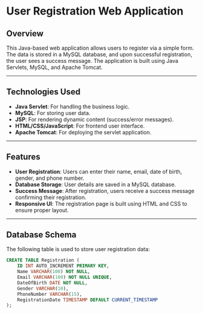 # User Registration Web Application

## **Overview**

This Java-based web application allows users to register via a simple form. The data is stored in a MySQL database, and upon successful registration, the user sees a success message. The application is built using Java Servlets, MySQL, and Apache Tomcat.

---

## **Technologies Used**

- **Java Servlet**: For handling the business logic.
- **MySQL**: For storing user data.
- **JSP**: For rendering dynamic content (success/error messages).
- **HTML/CSS/JavaScript**: For frontend user interface.
- **Apache Tomcat**: For deploying the servlet application.

---

## **Features**

- **User Registration**: Users can enter their name, email, date of birth, gender, and phone number.
- **Database Storage**: User details are saved in a MySQL database.
- **Success Message**: After registration, users receive a success message confirming their registration.
- **Responsive UI**: The registration page is built using HTML and CSS to ensure proper layout.

---

## **Database Schema**

The following table is used to store user registration data:

```sql
CREATE TABLE Registration (
    ID INT AUTO_INCREMENT PRIMARY KEY,
    Name VARCHAR(100) NOT NULL,
    Email VARCHAR(100) NOT NULL UNIQUE,
    DateOfBirth DATE NOT NULL,
    Gender VARCHAR(10),
    PhoneNumber VARCHAR(15),
    RegistrationDate TIMESTAMP DEFAULT CURRENT_TIMESTAMP
);
